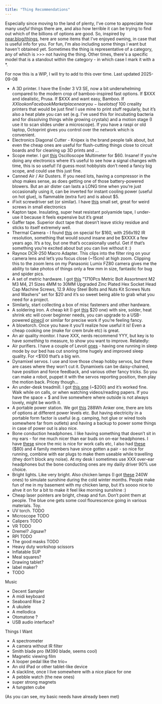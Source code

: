 ```yaml
---
title: "Thing Recommendations"
---
```


Especially since moving to the land of plenty, I've come to appreciate how many *useful* things there are, and also how terrible it can be trying to find out which of the billions of options are good. So, inspired by [near.blog/things](https://near.blog/things/), here are some items that I've enjoyed owning, in case that is useful info for you. For fun, I'm also including some things I want but haven't obtained yet. Sometimes the thing is representative of a category, any of which is >>> not having the thing. Other times, there's a specific model that is a standout within the category - in which case I mark it with a *.

For now this is a WIP, I will try to add to this over time. Last updated 2025-09-08

- A 3D printer. I have the Ender 3 V3 SE, now a bit underwhelming compared to the modern crop of bamboo-inspired fast options. If $XXX and idealistic, Prusa. If $XXX and want easy, Bamboo. If $XX look on Facebook Marketplace near you - I see lots of ~$100 creality printers that would be just fine! I use mine to print stuff regularly, but it’s also a heat plate you can set (e.g. I’ve used this for incubating bacteria and for dissolving things while growing crystals) and a motion stage (I use it to scan slides under a microscope). If you have a raspi or old laptop, Octoprint gives you control over the network which is convenient.
- Electronics Diagonal Cutter - Knipex is the brand people talk about, but even the cheap ones are useful for flush-cutting things close to circuit boards and for cleaning up 3D prints and ...
- Scope meter. I got [this](https://www.amazon.com/dp/B0C3D1KVPB) Oscilloscope Multimeter for $60. Insane! If you’re doing any electronics where it’s useful to see how a signal changes with time, this is so useful! I’d guess most hobbyists don’t need a fancy big scope, and could use this just fine.
- Canned Air / Air Dusters. If you need lots, having a compressor in the shop makes sense, as does getting one of those battery-powered blowers. But an air dister can lasts a LONG time when you’re just occasionally using it, can be inverted for instant cooling power (useful on hot glue), is flammable (extra fun) and is about $5.
- iFixit screwdriver set (or similar). I have [this](https://www.amazon.com/dp/B08NWKMT8V) small set, great for weird screws in small electronics
- Kapton tape. Insulating, super heat resistant polyamide tape, I under-use it because it feels expensive but it’s great
- Gaffer tape. Superior duct tape that doesn’t leave sticky residue and sticks to itself extremely well.
- Thermal Camera - I found [this](https://www.amazon.com/dp/B0C1ZTWYTR) on special for $160, with 256x192 IR resolution, something that would sound insane and be $XXXX a few years ago. It’s a toy, but one that’s occasionally useful. Get if that’s something you’re excited about but you can live without it :)
- Raynox DCR-250 Macro Adapter. This clips into the filter ring on your camera lens and let’s you focus close (~15cm) at high zoom. Clipping this to the zoom lens on my Panasonic Lumix FZ80 camera gives me the ability to take photos of things only a few mm in size, fantastic for bug and spider pics.
- A set of metric hardware. I got [this]([amazon.com/dp/B07K1DV93T](http://amazon.com/dp/B07K1DV93T)) "1710Pcs Metric Bolt Assortment M2 M3 M4, 21 Sizes 4MM to 30MM Upgraded Zinc Plated Hex Socket Head Cap Machine Screws, 12.9 Alloy Steel Bolts and Nuts Kit Screws Nuts and Washers” set for $20 and it’s so sweet being able to grab what you need for a project.
- Similarly, start collecting a box of misc fasteners and other hardware.
- A soldering iron. A cheap kit (I got [this](https://www.amazon.com/dp/B07GTGGLXN?th=1) $20 one) with sire, solder, heat shrink etc will cover beginner needs, you can upgrade to a USB-powered [pinecil](https://www.amazon.com/dp/B096X6SG13) or similar for precise work if you’re feeling fancy.
- A blowtorch. Once you have it you’ll realize how useful it is! Even a cheap cooking one (make for crem brule etc) is great.
- An air quality monitor. I have XXX, nerds recommend YYY, but key is to have *something* to measure, to show you want to improve. Relatedly:
- Air purifiers. I have a couple of Levoit [ones](https://www.amazon.com/dp/B07VVK39F7) - having one running in sleep mode by our bed has cut snoring time hugely and improved sleep quality. For <$100 that’s a big win.
- Dynamixel servos. I use and love those cheap hobby servos, but there are cases where they won’t cut it. Dynamixels can be daisy-chained, have position and force feedback, and various other fancy tricks. So you can make a robot, puppet it with the servos reporting position, then play the motion back. Pricey though…
- An under-desk treadmill. I got [this one](https://www.amazon.com/dp/B08P7K8XTX) (~$200) and it’s worked fine. Walk while on calls, or when watching videos/reading papers. If you have the space + $ and live somewhere where outside is not always lovely, might be worth it.
- A portable power station. We got [this](https://www.amazon.com/dp/B0D62GMQ3F) 288Wh Anker one, there are lots of options at different power levels etc. But having electricity in a portable form factor is useful (e.g. camping, hot glue or wired tools somewhere far from outlets) and having a backup to power some things in case of power out is also nice.
- Bone conduction headphones. I like having something that doesn’t sit in my ears - for me much nicer than ear buds on on-ear headphones. I have [these](https://www.amazon.com/dp/B091XZM6KK) since the mic is nice for work calls etc, I also had [these](https://www.amazon.com/dp/B09BW29FJS) ($80) and 4 family members have since gotten a pair - so nice for running, combine with ear plugs to make them useable while travelling (they don’t block any noise). At my desk I sometimes use XXX over-ear headphones but the bone conducting ones are my daiily driver 90% use choice.
- Bright lights. Like very bright. Also chicken lamps (I got [these](https://www.amazon.com/dp/B0CX1C2JR8) 240W ones) to simulate sunshine during the cold winter months. People make fun of me in my basement with my chicken lamp, but it’s soooo nice to ahve it on for a bit to make it feel like morning sunshine :)
- Cheap laser pointers are bright, cheap and fun. Don’t point them at people. The blue one gets some cool flourescence going in various materials. Toy.
- UV torch. TODO
- Microscope TODO
- Calipers TODO
- VR TODO
- Dremel? Jigsaw?
- RPI TODO
- The good masks TODO
- Heavy duty workshop scissors
- Inflatable SUP
- Meal squares?
- Drawing tablet?
- label maker?
- TODO

Music

- Decent Sampler
- A midi keyboard
- Seaboard Rise 2
- A ukulele
- A mellodica
- Otomatone ?
- USB audio interface?

Things I Want

- A spectrometer
- A camera without IR filter
- Smith blade pro (M390 blade, seems cool)
- Magnetic viewing film
- A looper pedal like the trio+
- An old iPad or other tablet-like device
- A slackline, once I live somewhere with a nice place for one
- A pebble watch (the new ones)
- super strong magnets
- A tungsten cube

(As you can see, my basic needs have already been met)